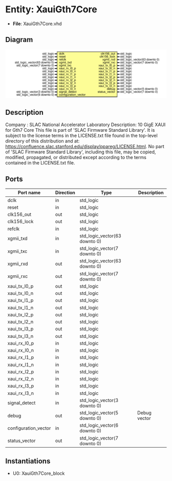 # Entity: XauiGth7Core

- **File**: XauiGth7Core.vhd
## Diagram

![Diagram](XauiGth7Core.svg "Diagram")
## Description

Company    : SLAC National Accelerator Laboratory
Description: 10 GigE XAUI for Gth7 Core
This file is part of 'SLAC Firmware Standard Library'.
It is subject to the license terms in the LICENSE.txt file found in the
top-level directory of this distribution and at:
   https://confluence.slac.stanford.edu/display/ppareg/LICENSE.html.
No part of 'SLAC Firmware Standard Library', including this file,
may be copied, modified, propagated, or distributed except according to
the terms contained in the LICENSE.txt file.
## Ports

| Port name            | Direction | Type                          | Description  |
| -------------------- | --------- | ----------------------------- | ------------ |
| dclk                 | in        | std_logic                     |              |
| reset                | in        | std_logic                     |              |
| clk156_out           | out       | std_logic                     |              |
| clk156_lock          | out       | std_logic                     |              |
| refclk               | in        | std_logic                     |              |
| xgmii_txd            | in        | std_logic_vector(63 downto 0) |              |
| xgmii_txc            | in        | std_logic_vector(7 downto 0)  |              |
| xgmii_rxd            | out       | std_logic_vector(63 downto 0) |              |
| xgmii_rxc            | out       | std_logic_vector(7 downto 0)  |              |
| xaui_tx_l0_p         | out       | std_logic                     |              |
| xaui_tx_l0_n         | out       | std_logic                     |              |
| xaui_tx_l1_p         | out       | std_logic                     |              |
| xaui_tx_l1_n         | out       | std_logic                     |              |
| xaui_tx_l2_p         | out       | std_logic                     |              |
| xaui_tx_l2_n         | out       | std_logic                     |              |
| xaui_tx_l3_p         | out       | std_logic                     |              |
| xaui_tx_l3_n         | out       | std_logic                     |              |
| xaui_rx_l0_p         | in        | std_logic                     |              |
| xaui_rx_l0_n         | in        | std_logic                     |              |
| xaui_rx_l1_p         | in        | std_logic                     |              |
| xaui_rx_l1_n         | in        | std_logic                     |              |
| xaui_rx_l2_p         | in        | std_logic                     |              |
| xaui_rx_l2_n         | in        | std_logic                     |              |
| xaui_rx_l3_p         | in        | std_logic                     |              |
| xaui_rx_l3_n         | in        | std_logic                     |              |
| signal_detect        | in        | std_logic_vector(3 downto 0)  |              |
| debug                | out       | std_logic_vector(5 downto 0)  | Debug vector |
| configuration_vector | in        | std_logic_vector(6 downto 0)  |              |
| status_vector        | out       | std_logic_vector(7 downto 0)  |              |
## Instantiations

- U0: XauiGth7Core_block
